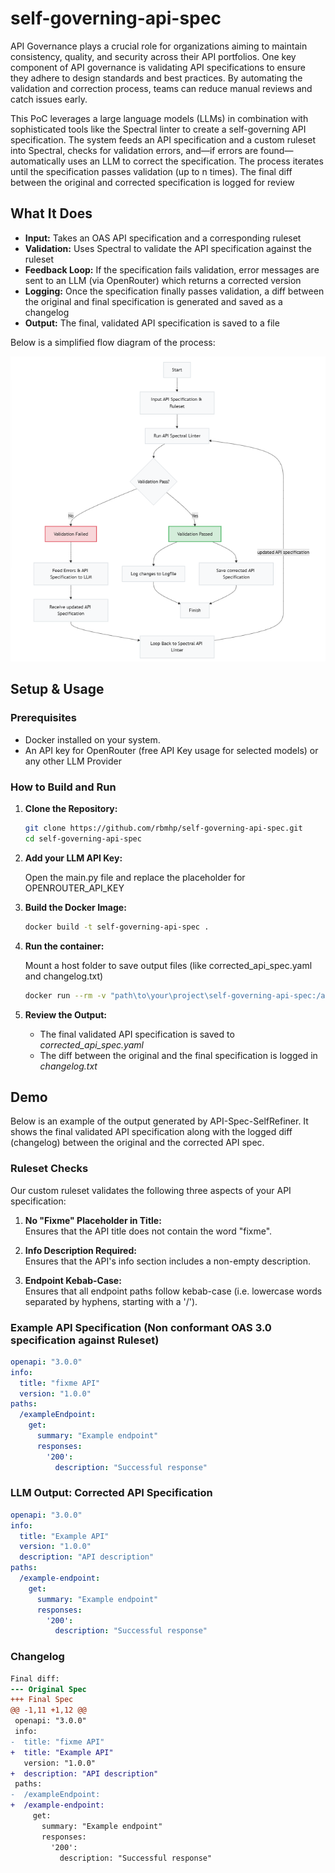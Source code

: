 # self-governing-api-spec

API Governance plays a crucial role for organizations aiming to maintain consistency, quality, and security across their API portfolios. One key component of API governance is validating API specifications to ensure they adhere to design standards and best practices. By automating the validation and correction process, teams can reduce manual reviews and catch issues early.

This PoC leverages a large language models (LLMs) in combination with sophisticated tools like the Spectral linter to create a self-governing API specification. The system feeds an API specification and a custom ruleset into Spectral, checks for validation errors, and—if errors are found—automatically uses an LLM to correct the specification. The process iterates until the specification passes validation (up to n times). The final diff between the original and corrected specification is logged for review

## What It Does

- **Input:** Takes an OAS API specification and a corresponding ruleset 
- **Validation:** Uses Spectral to validate the API specification against the ruleset
- **Feedback Loop:** If the specification fails validation, error messages are sent to an LLM (via OpenRouter) which returns a corrected version
- **Logging:** Once the specification finally passes validation, a diff between the original and final specification is generated and saved as a changelog
- **Output:** The final, validated API specification is saved to a file

Below is a simplified flow diagram of the process:

![Flow Diagram](flow_diagram.PNG)


## Setup & Usage

### Prerequisites

- Docker installed on your system.
- An API key for OpenRouter (free API Key usage for selected models) or any other LLM Provider

### How to Build and Run

1. **Clone the Repository:**

   ```bash
   git clone https://github.com/rbmhp/self-governing-api-spec.git
   cd self-governing-api-spec
   ```

2. **Add your LLM API Key:**
   
   Open the main.py file and replace the placeholder for OPENROUTER_API_KEY

3. **Build the Docker Image:**
   ```bash
   docker build -t self-governing-api-spec .
   ```
4. **Run the container:**

   Mount a host folder to save output files (like corrected_api_spec.yaml and changelog.txt)
   ```bash
   docker run --rm -v "path\to\your\project\self-governing-api-spec:/app" self-governing-api-spec
   ```
    
5. **Review the Output:**

   - The final validated API specification is saved to *corrected_api_spec.yaml*
   - The diff between the original and the final specification is logged in *changelog.txt*

## Demo
Below is an example of the output generated by API-Spec-SelfRefiner. It shows the final validated API specification along with the logged diff (changelog) between the original and the corrected API spec.


### Ruleset Checks

Our custom ruleset validates the following three aspects of your API specification:

1. **No "Fixme" Placeholder in Title:**  
   Ensures that the API title does not contain the word "fixme".

2. **Info Description Required:**  
   Ensures that the API's info section includes a non-empty description.

3. **Endpoint Kebab-Case:**  
   Ensures that all endpoint paths follow kebab-case (i.e. lowercase words separated by hyphens, starting with a '/').

###  Example API Specification (Non conformant OAS 3.0 specification against Ruleset)
```yaml
openapi: "3.0.0"
info:
  title: "fixme API"
  version: "1.0.0"
paths:
  /exampleEndpoint:
    get:
      summary: "Example endpoint"
      responses:
        '200':
          description: "Successful response"
````
### LLM Output: Corrected API Specification
```yaml
openapi: "3.0.0"
info:
  title: "Example API"
  version: "1.0.0"
  description: "API description"
paths:
  /example-endpoint:
    get:
      summary: "Example endpoint"
      responses:
        '200':
          description: "Successful response"
```

### Changelog
```diff
Final diff:
--- Original Spec
+++ Final Spec
@@ -1,11 +1,12 @@
 openapi: "3.0.0"
 info:
-  title: "fixme API"
+  title: "Example API"
   version: "1.0.0"
+  description: "API description"
 paths:
-  /exampleEndpoint:
+  /example-endpoint:
     get:
       summary: "Example endpoint"
       responses:
         '200':
           description: "Successful response"

